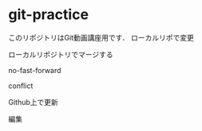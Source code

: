 # git-practice
このリポジトリはGit動画講座用です．
ローカルリポで変更

ローカルリポジトリでマージする

no-fast-forward

conflict

Github上で更新

編集
